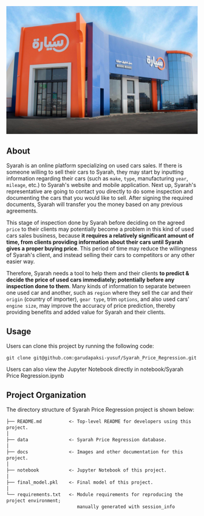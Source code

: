 ![Header](./docs/header.png)

## About

Syarah is an online platform specializing on used cars sales. If there is someone willing to sell their cars to Syarah, they may start by inputting information regarding their cars (such as `make`, `type`, manufacturing `year`, `mileage`, etc.) to Syarah's website and mobile application. Next up, Syarah's representative are going to contact you directly to do some inspection and documenting the cars that you would like to sell. After signing the required documents, Syarah will transfer you the money based on any previous agreements.

This stage of inspection done by Syarah before deciding on the agreed `price` to their clients may potentially become a problem in this kind of used cars sales business, because **it requires a relatively significant amount of time, from clients providing information about their cars until Syarah gives a proper buying price**. This period of time may reduce the willingness of Syarah's client, and instead selling their cars to competitors or any other easier way.

Therefore, Syarah needs a tool to help them and their clients **to predict & decide the price of used cars immediately; potentially before any inspection done to them**. Many kinds of information to separate between one used car and another, such as `region` where they sell the car and their `origin` (country of importer), `gear type`, trim `options`, and also used cars' `engine size`, may improve the accuracy of price prediction, thereby providing benefits and added value for Syarah and their clients.

## Usage

Users can clone this project by running the following code:

    git clone git@github.com:garudapaksi-yusuf/Syarah_Price_Regression.git

Users can also view the Jupyter Notebook directly in notebook/Syarah Price Regression.ipynb

## Project Organization

The directory structure of Syarah Price Regression project is shown below:

    ├── README.md          <- Top-level README for developers using this project.
    │
    ├── data               <- Syarah Price Regression database.
    │
    ├── docs               <- Images and other documentation for this project.
    │
    ├── notebook           <- Jupyter Notebook of this project.
    │
    ├── final_model.pkl    <- Final model of this project.
    │
    └── requirements.txt   <- Module requirements for reproducing the project environment;
                              manually generated with session_info